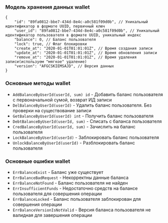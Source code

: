 ### Модель хранения данных wallet
```json5
{
	"id": "89fa0812-bbe7-434d-8e4c-a0c581f09d0b", // Уникальный идентификатор в формате UUID, первичный ключ 
	"user_id": "89fa0812-bbe7-434d-8e4c-a0c581f09d0b", // Уникальный идентификатор пользователя в формате UUID, уникальный индекс
	"balance": 0, // Баланс пользователя
	"lock": true, // Флаг блокировки
	"create_at": "2020-01-01T01:01:01Z", // Время создания записи
	"update_at": "2020-01-01T01:01:01Z", // Время обновления записи
	"remove_at": "2020-01-01T01:01:01Z", // Время удаления записи(используем "мягкое" удаление)
	"version": "AFGCSKIEMSAJD", // Версия данных 
}
```   

### Основные методы wallet

- `AddBalanceByUserId(userId, sum) id` - Добавить баланс пользователя с первоначальной сумой, возврат ИД записи
- `DelBalanceByUserId(userId)` - Удалить баланс пользователя. Без проверки на существование записи
- `GetBalanceByUserId(userId) int` - Получить баланс пользователя
- `DebtBalanceByUserId(userId, sum)` - Списать с баланса пользователя
- `CredBalanceByUserId(userId, sum)` - Зачислить на баланс пользователя
- `LockBalanceByUserId(userId)` - Заблокировать баланс пользователя
- `UnlockBalanceByUserId(userId)` - Разблокировать баланс пользователя

### Основные ошибки wallet

- `ErrBalanceExist` - Баланс уже существует
- `ErrBalanceBadRequest` - Некорректны данные баланса
- `ErrBalanceNotFound` - Баланс пользователя не найден
- `ErrInsufficientFunds` - Недостаточно средств на балансе пользователя для совершения операции
- `ErrBalanceLocked` - Баланс пользователя заблокирован для совершения операции
- `ErrBalanceVersionIsNotValid` - Версия баланса пользователя не валидная для завершения операции
